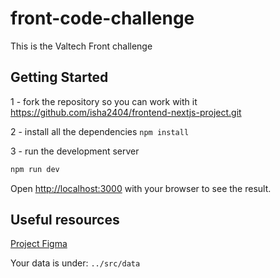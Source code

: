 # front-code-challenge

This is the Valtech Front challenge

## Getting Started

1 - fork the repository so you can work with it
https://github.com/isha2404/frontend-nextjs-project.git

2 - install all the dependencies `npm install`

3 - run the development server

```bash
npm run dev
```

Open [http://localhost:3000](http://localhost:3000) with your browser to see the result.

## Useful resources

[Project Figma](https://www.figma.com/design/VSzml7sK3UraIJpYwGg9eQ/Valtech-Tech-Challenge?node-id=0-1&t=IpHy7qL3ajJmN2W3-1)

Your data is under: `../src/data`
